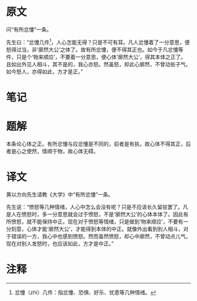# 原文
问“有所忿懥”一条。

先生曰：“忿懥几件[^1]，人心怎能无得？只是不可有耳。凡人忿懥着了一分意思，便怒得过当，非‘廓然大公’之体了。故有所忿懥，便不得其正也。如今于凡忿懥等件，只是个‘物来顺应’，不要着一分意思，便心体‘廓然大公’，得其本体之正了。且如出外见人相斗，其不是的，我心亦怒。然虽怒，却此心廓然，不曾动些子气。如今怒人，亦得如此，方才是正。”
# 笔记

# 题解
本条论心体之正。有所忿懥与应忿懥是不同的，前者是有执，故心体不得其正，后者是心之使然，情顺于物，故心体无碍。
# 译文
黄以方向先生请教《大学》中“有所忿懥”一条。

先生说：“愤怒等几种情绪，人心中怎么会没有呢？只是不应该长久留驻罢了。凡是人在愤怒时，多一分意思就会过于愤怒，不是‘廓然大公’的心体本体了。因此有所愤怒，就不能保持中正。现在对于愤怒等情绪，只是做到‘物来顺应’，不要有一分刻意，心体才能‘廓然大公’，才能得到本体的中正。就像外出看到别人相斗，对于错误的一方，我心中也感到愤怒。然而虽然愤怒，却心中廓然，不曾动点儿气。现在对别人发怒时，也应该如此，方才是中正。”
# 注释

[^1]: 忿懥（zhì）几件：指忿懥、恐惧、好乐、忧患等几种情绪。